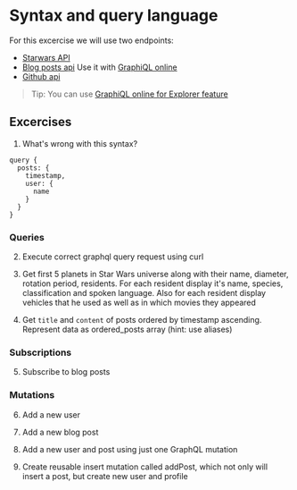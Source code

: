 # Syntax and query language

For this excercise we will use two endpoints: 

- [Starwars API](https://graphql.org/swapi-graphql/)
- [Blog posts api](https://graphql-workshop-react.herokuapp.com/v1/graphql) Use it with [GraphiQL online](https://graphiql-online.com/)
- [Github api](https://developer.github.com/v4/explorer/)

> Tip: You can use [GraphiQL online for Explorer feature](https://graphiql-online.com/)

## Excercises

1. What's wrong with this syntax?
```
query {
  posts: {
    timestamp,
    user: {
      name
    }
  }
}
```

### Queries

2. Execute correct graphql query request using curl

3. Get first 5 planets in Star Wars universe along with their name, diameter, rotation period, residents. For each resident display it's name, species, classification and spoken language. Also for each resident display vehicles that he used as well as in which movies they appeared

4. Get `title` and `content` of posts ordered by timestamp ascending. Represent data as ordered_posts array (hint: use aliases)

### Subscriptions

5. Subscribe to blog posts

### Mutations

6. Add a new user

7. Add a new blog post

8. Add a new user and post using just one GraphQL mutation

9. Create reusable insert mutation called addPost, which not only will insert a post, but create new user and profile


